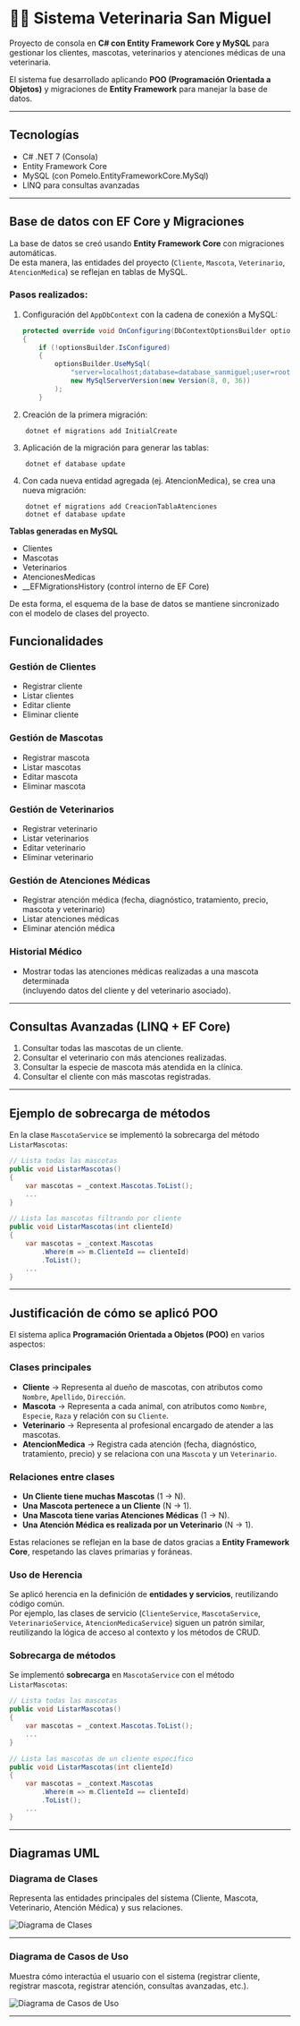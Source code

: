 # 🐶🐱 Sistema Veterinaria San Miguel

Proyecto de consola en **C# con Entity Framework Core y MySQL** para gestionar los clientes, mascotas, veterinarios y atenciones médicas de una veterinaria.

El sistema fue desarrollado aplicando **POO (Programación Orientada a Objetos)** y migraciones de **Entity Framework** para manejar la base de datos.

---

##  Tecnologías
- C# .NET 7 (Consola)
- Entity Framework Core
- MySQL (con Pomelo.EntityFrameworkCore.MySql)
- LINQ para consultas avanzadas

---

## Base de datos con EF Core y Migraciones

La base de datos se creó usando **Entity Framework Core** con migraciones automáticas.  
De esta manera, las entidades del proyecto (`Cliente`, `Mascota`, `Veterinario`, `AtencionMedica`) se reflejan en tablas de MySQL.

### Pasos realizados:
1. Configuración del `AppDbContext` con la cadena de conexión a MySQL:
   ```csharp
   protected override void OnConfiguring(DbContextOptionsBuilder optionsBuilder)
   {
       if (!optionsBuilder.IsConfigured)
       {
           optionsBuilder.UseMySql(
               "server=localhost;database=database_sanmiguel;user=root;password=1234",
               new MySqlServerVersion(new Version(8, 0, 36))
           );
       }
   
   ```
2. Creación de la primera migración:
```
    dotnet ef migrations add InitialCreate
```
3. Aplicación de la migración para generar las tablas:
```
    dotnet ef database update

```
4. Con cada nueva entidad agregada (ej. AtencionMedica), se crea una nueva migración:
```
    dotnet ef migrations add CreacionTablaAtenciones
    dotnet ef database update

```
**Tablas generadas en MySQL**
- Clientes
- Mascotas
- Veterinarios
- AtencionesMedicas
- __EFMigrationsHistory (control interno de EF Core)

De esta forma, el esquema de la base de datos se mantiene sincronizado con el modelo de clases del proyecto.
## Funcionalidades

### Gestión de Clientes
- Registrar cliente
- Listar clientes
- Editar cliente
- Eliminar cliente

### Gestión de Mascotas
- Registrar mascota
- Listar mascotas
- Editar mascota
- Eliminar mascota

### Gestión de Veterinarios
- Registrar veterinario
- Listar veterinarios
- Editar veterinario
- Eliminar veterinario

### Gestión de Atenciones Médicas
- Registrar atención médica (fecha, diagnóstico, tratamiento, precio, mascota y veterinario)
- Listar atenciones médicas
- Eliminar atención médica

### Historial Médico
- Mostrar todas las atenciones médicas realizadas a una mascota determinada  
  (incluyendo datos del cliente y del veterinario asociado).

---

## Consultas Avanzadas (LINQ + EF Core)

1. Consultar todas las mascotas de un cliente.
2. Consultar el veterinario con más atenciones realizadas.
3. Consultar la especie de mascota más atendida en la clínica.
4. Consultar el cliente con más mascotas registradas.

---

## Ejemplo de sobrecarga de métodos
En la clase `MascotaService` se implementó la sobrecarga del método `ListarMascotas`:

```csharp
// Lista todas las mascotas
public void ListarMascotas()
{
    var mascotas = _context.Mascotas.ToList();
    ...
}

// Lista las mascotas filtrando por cliente
public void ListarMascotas(int clienteId)
{
    var mascotas = _context.Mascotas
        .Where(m => m.ClienteId == clienteId)
        .ToList();
    ...
}
```
---

## Justificación de cómo se aplicó POO

El sistema aplica **Programación Orientada a Objetos (POO)** en varios aspectos:

### Clases principales
- **Cliente** → Representa al dueño de mascotas, con atributos como `Nombre`, `Apellido`, `Dirección`.
- **Mascota** → Representa a cada animal, con atributos como `Nombre`, `Especie`, `Raza` y relación con su `Cliente`.
- **Veterinario** → Representa al profesional encargado de atender a las mascotas.
- **AtencionMedica** → Registra cada atención (fecha, diagnóstico, tratamiento, precio) y se relaciona con una `Mascota` y un `Veterinario`.

### Relaciones entre clases
- **Un Cliente tiene muchas Mascotas** (1 → N).
- **Una Mascota pertenece a un Cliente** (N → 1).
- **Una Mascota tiene varias Atenciones Médicas** (1 → N).
- **Una Atención Médica es realizada por un Veterinario** (N → 1).

Estas relaciones se reflejan en la base de datos gracias a **Entity Framework Core**, respetando las claves primarias y foráneas.

### Uso de Herencia
Se aplicó herencia en la definición de **entidades y servicios**, reutilizando código común.  
Por ejemplo, las clases de servicio (`ClienteService`, `MascotaService`, `VeterinarioService`, `AtencionMedicaService`) siguen un patrón similar, reutilizando la lógica de acceso al contexto y los métodos de CRUD.

### Sobrecarga de métodos
Se implementó **sobrecarga** en `MascotaService` con el método `ListarMascotas`:
```csharp
// Lista todas las mascotas
public void ListarMascotas()
{
    var mascotas = _context.Mascotas.ToList();
    ...
}

// Lista las mascotas de un cliente específico
public void ListarMascotas(int clienteId)
{
    var mascotas = _context.Mascotas
        .Where(m => m.ClienteId == clienteId)
        .ToList();
    ...
}
```
---

## Diagramas UML

### Diagrama de Clases
Representa las entidades principales del sistema (Cliente, Mascota, Veterinario, Atención Médica) y sus relaciones.  

![Diagrama de Clases](./img/clases.png)

---

### Diagrama de Casos de Uso
Muestra cómo interactúa el usuario con el sistema (registrar cliente, registrar mascota, registrar atención, consultas avanzadas, etc.).

![Diagrama de Casos de Uso](./img/caso_de_uso.jpeg)

---


